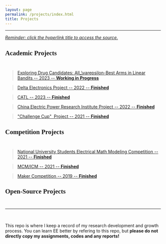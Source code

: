 ```yaml
---
layout: page
permalink: /projects/index.html
title: Projects
---
```

------------------------------------------------------------------

<!--
<style>
html,body {
     width: 100%;
     height: 100%;
     margin: 0;
     padding: 0;
}

body {
    min-width: 1024px;
    min-height: 600px;
    user-select: text; /* Don't select the text while dragging the page with the mouse */
}

#main {
    width: 100%;
    height: 100%;
}
</style>
-->

<!-- ## <font face="Verdana">Projects</font><br/><br/> -->

<!-- ## <small><center>In Editing &#128062;</center><br/></small> -->

*<u>Reminder: click the hyperlink title to access the source.</u>*<br>

## <font face="Verdana">Academic Projects</font><br/><br/>

> [Exploring Drug Candidates: All_\varepsilon-Best Arms in Linear Bandits -- 2023 -- **Working in Progress**]()
<!-- > ### ------------------ -->
<center>
<!--<img src="/images/Projects/xxx.jpg">-->
</center>

> [Delta Electronics Project -- 2022 -- **Finished**]()
<!-- > ### ------------------ -->
<center>
<!--<img src="/images/Projects/xxx.jpg">-->
</center>

>  [CATL -- 2023 -- **Finished**]()
<!-- > ### ------------------ -->
<center>
<!--<img src="/images/Projects/xxx.jpg">-->
</center>

> [China Electric Power Research Institute Project -- 2022 -- **Finished**]()
<!-- > ### ------------------ -->
<center>
<!--<img src="/images/Projects/xxx.jpg">-->
</center>

> ["Challenge Cup" &nbsp;Project -- 2021 -- **Finished**]()
<!-- > ### ------------------ -->
<center>
<!--<img src="/images/Projects/xxx.jpg">-->
</center>

## <font face="Verdana">Competition Projects</font><br/><br/>

> [National University Students Electrical Math Modeling Competition -- 2021 -- **Finished**]()
<!-- > ### ------------------ -->
<center>
<!--<img src="/images/Projects/xxx.jpg">-->
</center>

> [MCM/ICM -- 2021 -- **Finished**]()
<!-- > ### ------------------ -->
<center>
<!--<img src="/images/Projects/xxx.jpg">-->
</center>

> [Maker Competition -- 2019 -- **Finished**]()
<!-- > ### ------------------ -->
<center>
<!--<img src="/images/Projects/xxx.jpg">-->
</center>


## <font face="Verdana">Open-Source Projects</font><br/><br/>

---

<br/>


This repo is where I keep a record of my research development and growth process. You can learn EE better by refering to this repo, but **please do not directly copy my assignments, codes and any reports!**
